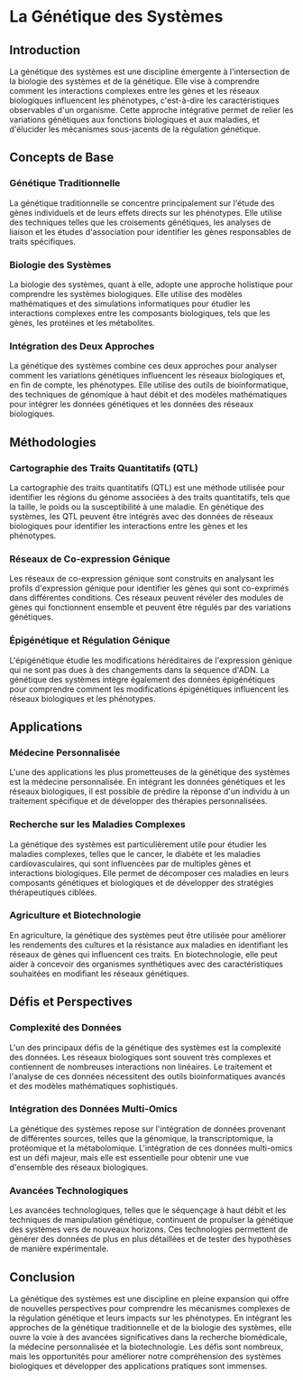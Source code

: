 # La Génétique des Systèmes

## Introduction

La génétique des systèmes est une discipline émergente à l'intersection de la biologie des systèmes et de la génétique. Elle vise à comprendre comment les interactions complexes entre les gènes et les réseaux biologiques influencent les phénotypes, c'est-à-dire les caractéristiques observables d'un organisme. Cette approche intégrative permet de relier les variations génétiques aux fonctions biologiques et aux maladies, et d'élucider les mécanismes sous-jacents de la régulation génétique.

## Concepts de Base

### Génétique Traditionnelle

La génétique traditionnelle se concentre principalement sur l'étude des gènes individuels et de leurs effets directs sur les phénotypes. Elle utilise des techniques telles que les croisements génétiques, les analyses de liaison et les études d'association pour identifier les gènes responsables de traits spécifiques.

### Biologie des Systèmes

La biologie des systèmes, quant à elle, adopte une approche holistique pour comprendre les systèmes biologiques. Elle utilise des modèles mathématiques et des simulations informatiques pour étudier les interactions complexes entre les composants biologiques, tels que les gènes, les protéines et les métabolites.

### Intégration des Deux Approches

La génétique des systèmes combine ces deux approches pour analyser comment les variations génétiques influencent les réseaux biologiques et, en fin de compte, les phénotypes. Elle utilise des outils de bioinformatique, des techniques de génomique à haut débit et des modèles mathématiques pour intégrer les données génétiques et les données des réseaux biologiques.

## Méthodologies

### Cartographie des Traits Quantitatifs (QTL)

La cartographie des traits quantitatifs (QTL) est une méthode utilisée pour identifier les régions du génome associées à des traits quantitatifs, tels que la taille, le poids ou la susceptibilité à une maladie. En génétique des systèmes, les QTL peuvent être intégrés avec des données de réseaux biologiques pour identifier les interactions entre les gènes et les phénotypes.

### Réseaux de Co-expression Génique

Les réseaux de co-expression génique sont construits en analysant les profils d'expression génique pour identifier les gènes qui sont co-exprimés dans différentes conditions. Ces réseaux peuvent révéler des modules de gènes qui fonctionnent ensemble et peuvent être régulés par des variations génétiques.

### Épigénétique et Régulation Génique

L'épigénétique étudie les modifications héréditaires de l'expression génique qui ne sont pas dues à des changements dans la séquence d'ADN. La génétique des systèmes intègre également des données épigénétiques pour comprendre comment les modifications épigénétiques influencent les réseaux biologiques et les phénotypes.

## Applications

### Médecine Personnalisée

L'une des applications les plus prometteuses de la génétique des systèmes est la médecine personnalisée. En intégrant les données génétiques et les réseaux biologiques, il est possible de prédire la réponse d'un individu à un traitement spécifique et de développer des thérapies personnalisées.

### Recherche sur les Maladies Complexes

La génétique des systèmes est particulièrement utile pour étudier les maladies complexes, telles que le cancer, le diabète et les maladies cardiovasculaires, qui sont influencées par de multiples gènes et interactions biologiques. Elle permet de décomposer ces maladies en leurs composants génétiques et biologiques et de développer des stratégies thérapeutiques ciblées.

### Agriculture et Biotechnologie

En agriculture, la génétique des systèmes peut être utilisée pour améliorer les rendements des cultures et la résistance aux maladies en identifiant les réseaux de gènes qui influencent ces traits. En biotechnologie, elle peut aider à concevoir des organismes synthétiques avec des caractéristiques souhaitées en modifiant les réseaux génétiques.

## Défis et Perspectives

### Complexité des Données

L'un des principaux défis de la génétique des systèmes est la complexité des données. Les réseaux biologiques sont souvent très complexes et contiennent de nombreuses interactions non linéaires. Le traitement et l'analyse de ces données nécessitent des outils bioinformatiques avancés et des modèles mathématiques sophistiqués.

### Intégration des Données Multi-Omics

La génétique des systèmes repose sur l'intégration de données provenant de différentes sources, telles que la génomique, la transcriptomique, la protéomique et la métabolomique. L'intégration de ces données multi-omics est un défi majeur, mais elle est essentielle pour obtenir une vue d'ensemble des réseaux biologiques.

### Avancées Technologiques

Les avancées technologiques, telles que le séquençage à haut débit et les techniques de manipulation génétique, continuent de propulser la génétique des systèmes vers de nouveaux horizons. Ces technologies permettent de générer des données de plus en plus détaillées et de tester des hypothèses de manière expérimentale.

## Conclusion

La génétique des systèmes est une discipline en pleine expansion qui offre de nouvelles perspectives pour comprendre les mécanismes complexes de la régulation génétique et leurs impacts sur les phénotypes. En intégrant les approches de la génétique traditionnelle et de la biologie des systèmes, elle ouvre la voie à des avancées significatives dans la recherche biomédicale, la médecine personnalisée et la biotechnologie. Les défis sont nombreux, mais les opportunités pour améliorer notre compréhension des systèmes biologiques et développer des applications pratiques sont immenses.